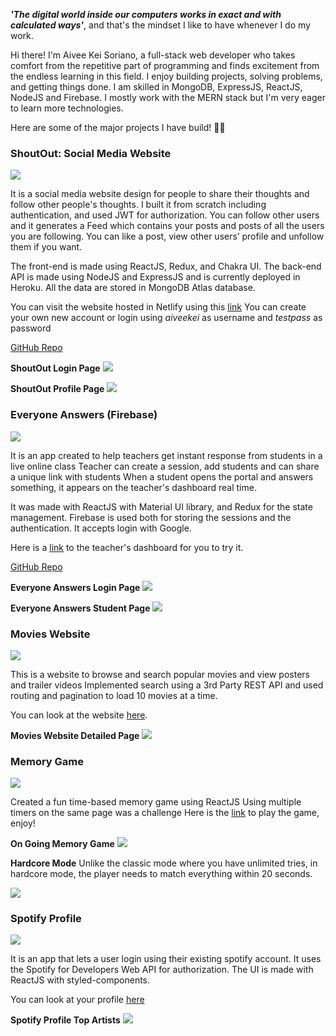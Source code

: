 ***'The digital world inside our computers works in exact and with calculated ways'***, and that's the mindset I like to have whenever I do my work.

Hi there! I'm Aivee Kei Soriano, a full-stack web developer who takes comfort from the repetitive part of programming and finds excitement from the endless learning in this field. I enjoy building projects, solving problems, and getting things done. I am skilled in MongoDB, ExpressJS, ReactJS, NodeJS and Firebase. I mostly work with the MERN stack but I'm very eager to learn more technologies.

Here are some of the major projects I have build! 🚀🚀

### ShoutOut: Social Media Website 

![](./images/shoutout_feed.png)

It is a social media website design for people to share their thoughts and follow other people's thoughts. I built it from scratch including authentication, and used JWT for authorization. You can follow other users and it generates a Feed which contains your posts and posts of all the users you are following. You can like a post, view other users’ profile and unfollow them if you want.

The front-end is made using ReactJS, Redux, and Chakra UI. The back-end API is made using NodeJS and ExpressJS and is currently deployed in Heroku. All the data are stored in MongoDB Atlas database.

You can visit the website hosted in Netlify using this [link](https://inspiring-noether-356180.netlify.app/feed)
You can create your own new account or login using *aiveekei* as username and *testpass* as password

[GitHub Repo](https://github.com/aiveeKeiSoriano/social-media)

**ShoutOut Login Page**
![](./images/shoutout_login.png)

**ShoutOut Profile Page**
![](./images/shoutout_profile.png)

### Everyone Answers (Firebase)

![](./images/answers_dashboard.png)

It is an app created to help teachers get instant response from students in a live online class
Teacher can create a session, add students and can share a unique link with students
When a student opens the portal and answers something, it appears on the teacher's dashboard real time.

It was made with ReactJS with Material UI library, and Redux for the state management. Firebase is used both for storing the sessions and the authentication. It accepts login with Google.

Here is a [link](https://optimistic-agnesi-f901f6.netlify.app/) to the teacher's dashboard for you to try it.

[GitHub Repo](https://github.com/aiveeKeiSoriano/everyone-answers)

**Everyone Answers Login Page**
![](./images/answers_login.png)

**Everyone Answers Student Page**
![](./images/answers_student.png)

### Movies Website

![](./images/movies_list.png)

This is a website to browse and search popular movies and view posters and trailer videos
Implemented search using a 3rd Party REST API and used routing and pagination to load 10 movies at a time.

You can look at the website [here](blissful-mcclintock-111199.netlify.app).

**Movies Website Detailed Page**
![](./images/movies_movie.png)

### Memory Game

![](./images/memory_clicked.png)

Created a fun time-based memory game using ReactJS
Using multiple timers on the same page was a challenge 
Here is the [link](https://kind-ramanujan-6e88de.netlify.app/) to play the game, enjoy!

**On Going Memory Game**
![](./images/memory_finish.png)

**Hardcore Mode**
Unlike the classic mode where you have unlimited tries, in hardcore mode, the player needs to match everything within 20 seconds.

![](./images/memory_hardcore.png)

### Spotify Profile

![](./images/spotify_home.png)

It is an app that lets a user login using their existing spotify account. It uses the Spotify for Developers Web API for authorization. The UI is made with ReactJS with styled-components.

You can look at your profile [here](https://quizzical-poitras-057011.netlify.app/)

**Spotify Profile Top Artists**
![](./images/spotify_artists.png)

